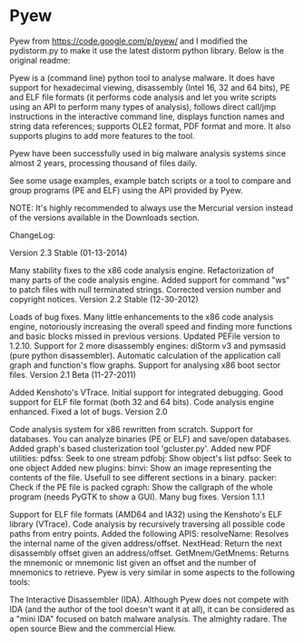 Pyew
====

Pyew from https://code.google.com/p/pyew/ and I modified the pydistorm.py to make it use the latest distorm python library. Below is the original readme:
 
Pyew is a (command line) python tool to analyse malware. It does have support for hexadecimal viewing, disassembly (Intel 16, 32 and 64 bits), PE and ELF file formats (it performs code analysis and let you write scripts using an API to perform many types of analysis), follows direct call/jmp instructions in the interactive command line, displays function names and string data references; supports OLE2 format, PDF format and more. It also supports plugins to add more features to the tool.

Pyew have been successfully used in big malware analysis systems since almost 2 years, processing thousand of files daily.

See some usage examples, example batch scripts or a tool to compare and group programs (PE and ELF) using the API provided by Pyew.

NOTE: It's highly recommended to always use the Mercurial version instead of the versions available in the Downloads section.

ChangeLog:

Version 2.3 Stable (01-13-2014)

Many stability fixes to the x86 code analysis engine.
Refactorization of many parts of the code analysis engine.
Added support for command "ws" to patch files with null terminated strings.
Corrected version number and copyright notices.
Version 2.2 Stable (12-30-2012)

Loads of bug fixes.
Many little enhancements to the x86 code analysis engine, notoriously increasing the overall speed and finding more functions and basic blocks missed in previous versions.
Updated PEFile version to 1.2.10.
Support for 2 more disassembly engines: diStorm v3 and pymsasid (pure python disassembler).
Automatic calculation of the application call graph and function's flow graphs.
Support for analysing x86 boot sector files.
Version 2.1 Beta (11-27-2011)

Added Kenshoto's VTrace.
Initial support for integrated debugging.
Good support for ELF file format (both 32 and 64 bits).
Code analysis engine enhanced.
Fixed a lot of bugs.
Version 2.0

Code analysis system for x86 rewritten from scratch.
Support for databases. You can analyze binaries (PE or ELF) and save/open databases.
Added graph's based clusterization tool 'gcluster.py'.
Added new PDF utilities:
pdfss: Seek to one stream
pdfobj: Show object's list
pdfso: Seek to one object
Added new plugins:
binvi: Show an image representing the contents of the file. Usefull to see different sections in a binary.
packer: Check if the PE file is packed
cgraph: Show the callgraph of the whole program (needs PyGTK to show a GUI).
Many bug fixes.
Version 1.1.1

Support for ELF file formats (AMD64 and IA32) using the Kenshoto's ELF library (VTrace).
Code analysis by recursively traversing all possible code paths from entry points.
Added the following APIS:
resolveName: Resolves the internal name of the given address/offset.
NextHead: Return the next disassembly offset given an address/offset.
GetMnem/GetMnems: Returns the mnemonic or mnemonic list given an offset and the number of mnemonics to retrieve.
Pyew is very similar in some aspects to the following tools:

The Interactive Disassembler (IDA). Although Pyew does not compete with IDA (and the author of the tool doesn't want it at all), it can be considered as a "mini IDA" focused on batch malware analysis.
The almighty radare.
The open source Biew and the commercial Hiew.
